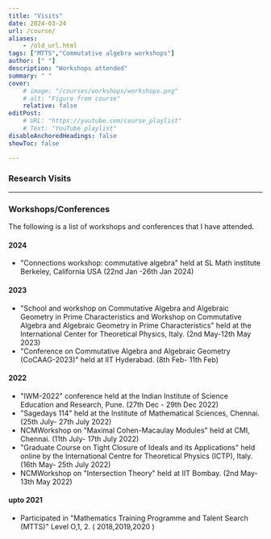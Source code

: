```yaml
---
title: "Visits" 
date: 2024-03-24
url: /course/
aliases:
    - /old_url.html
tags: ["MTTS","Commutative algebra workshops"]
author: [" "]
description: "Workshops attended" 
summary: " "
cover:
    # image: "/courses/workshops/workshops.png"
    # alt: "Figure from course"
    relative: false
editPost:
    # URL: "https://youtube.com/course_playlist"
    # Text: "YouTube playlist"
disableAnchoredHeadings: false
showToc: false

---
```

### Research Visits

---
### Workshops/Conferences
The following is a list of workshops and conferences that I have attended.
#### 2024
+ "Connections workshop: commutative algebra" held at SL Math institute Berkeley, California USA (22nd Jan -26th Jan 2024)


#### 2023
+ "School and workshop on Commutative Algebra and Algebraic Geometry in Prime Characteristics and Workshop on Commutative Algebra and Algebraic Geometry in Prime Characteristics" held at the International Center for Theoretical Physics, Italy. (2nd May-12th May 2023)
+ "Conference on Commutative Algebra and Algebraic Geometry (CoCAAG-2023)" held at IIT Hyderabad. (8th Feb- 11th Feb)


#### 2022
+  "IWM-2022" conference held at the Indian Institute of Science Education and Research, Pune. (27th Dec - 29th Dec 2022)
+ "Sagedays 114" held at the Institute of Mathematical Sciences, Chennai. (25th July- 27th July 2022)
+  NCMWorkshop on "Maximal Cohen-Macaulay Modules" held at CMI, Chennai. (11th July- 17th July 2022)
+  "Graduate Course on Tight Closure of Ideals and its Applications" held online by the International Centre for Theoretical Physics (ICTP), Italy. (16th May- 25th July 2022)
+ NCMWorkshop on "Intersection Theory" held at IIT Bombay. (2nd May- 13th May 2022)


#### upto 2021 
+  Participated in "Mathematics Training Programme and Talent Search (MTTS)" Level O,1, 2. ( 2018,2019,2020 )